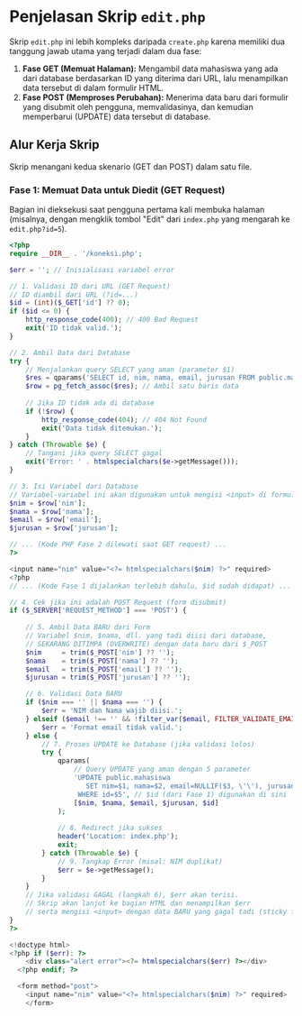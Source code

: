 # Penjelasan Skrip `edit.php`

Skrip `edit.php` ini lebih kompleks daripada `create.php` karena memiliki dua tanggung jawab utama yang terjadi dalam dua fase:

1.  **Fase GET (Memuat Halaman):** Mengambil data mahasiswa yang ada dari database berdasarkan ID yang diterima dari URL, lalu menampilkan data tersebut di dalam formulir HTML.
2.  **Fase POST (Memproses Perubahan):** Menerima data baru dari formulir yang disubmit oleh pengguna, memvalidasinya, dan kemudian memperbarui (UPDATE) data tersebut di database.

## Alur Kerja Skrip

Skrip menangani kedua skenario (GET dan POST) dalam satu file.

### Fase 1: Memuat Data untuk Diedit (GET Request)

Bagian ini dieksekusi saat pengguna pertama kali membuka halaman (misalnya, dengan mengklik tombol "Edit" dari `index.php` yang mengarah ke `edit.php?id=5`).

```php
<?php
require __DIR__ . '/koneksi.php';

$err = ''; // Inisialisasi variabel error

// 1. Validasi ID dari URL (GET Request)
// ID diambil dari URL (?id=...)
$id = (int)($_GET['id'] ?? 0);
if ($id <= 0) {
    http_response_code(400); // 400 Bad Request
    exit('ID tidak valid.');
}

// 2. Ambil Data dari Database
try {
    // Menjalankan query SELECT yang aman (parameter $1)
    $res = qparams('SELECT id, nim, nama, email, jurusan FROM public.mahasiswa WHERE id=$1', [$id]);
    $row = pg_fetch_assoc($res); // Ambil satu baris data
    
    // Jika ID tidak ada di database
    if (!$row) {
        http_response_code(404); // 404 Not Found
        exit('Data tidak ditemukan.');
    }
} catch (Throwable $e) {
    // Tangani jika query SELECT gagal
    exit('Error: ' . htmlspecialchars($e->getMessage()));
}

// 3. Isi Variabel dari Database
// Variabel-variabel ini akan digunakan untuk mengisi <input> di formulir HTML
$nim = $row['nim'];
$nama = $row['nama'];
$email = $row['email'];
$jurusan = $row['jurusan'];

// ... (Kode PHP Fase 2 dilewati saat GET request) ...
?>

<input name="nim" value="<?= htmlspecialchars($nim) ?>" required>
<?php
// ... (Kode Fase 1 dijalankan terlebih dahulu, $id sudah didapat) ...

// 4. Cek jika ini adalah POST Request (form disubmit)
if ($_SERVER['REQUEST_METHOD'] === 'POST') {
    
    // 5. Ambil Data BARU dari Form
    // Variabel $nim, $nama, dll. yang tadi diisi dari database,
    // SEKARANG DITIMPA (OVERWRITE) dengan data baru dari $_POST
    $nim     = trim($_POST['nim'] ?? '');
    $nama    = trim($_POST['nama'] ?? '');
    $email   = trim($_POST['email'] ?? '');
    $jurusan = trim($_POST['jurusan'] ?? '');

    // 6. Validasi Data BARU
    if ($nim === '' || $nama === '') {
        $err = 'NIM dan Nama wajib diisi.';
    } elseif ($email !== '' && !filter_var($email, FILTER_VALIDATE_EMAIL)) {
        $err = 'Format email tidak valid.';
    } else {
        // 7. Proses UPDATE ke Database (jika validasi lolos)
        try {
            qparams(
                // Query UPDATE yang aman dengan 5 parameter
                'UPDATE public.mahasiswa
                   SET nim=$1, nama=$2, email=NULLIF($3, \'\'), jurusan=NULLIF($4, \'\')
                 WHERE id=$5', // $id (dari Fase 1) digunakan di sini
                [$nim, $nama, $email, $jurusan, $id]
            );
            
            // 8. Redirect jika sukses
            header('Location: index.php');
            exit;
        } catch (Throwable $e) {
            // 9. Tangkap Error (misal: NIM duplikat)
            $err = $e->getMessage();
        }
    }
    // Jika validasi GAGAL (langkah 6), $err akan terisi.
    // Skrip akan lanjut ke bagian HTML dan menampilkan $err
    // serta mengisi <input> dengan data BARU yang gagal tadi (sticky form).
}
?>

<!doctype html>
<?php if ($err): ?>
    <div class="alert error"><?= htmlspecialchars($err) ?></div>
  <?php endif; ?>

  <form method="post">
    <input name="nim" value="<?= htmlspecialchars($nim) ?>" required>
    </form>
    